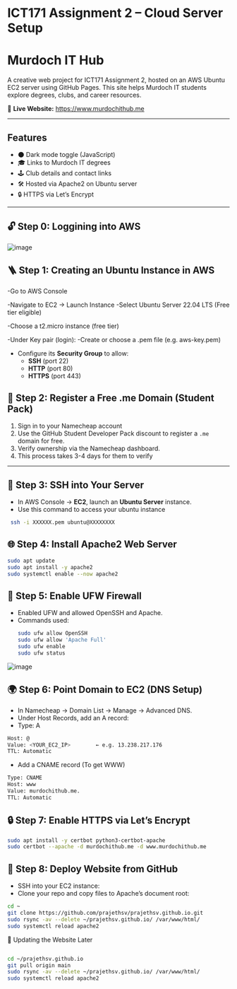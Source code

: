 # ICT171 Assignment 2 – Cloud Server Setup  
# Murdoch IT Hub  

A creative web project for ICT171 Assignment 2, hosted on an AWS Ubuntu EC2 server using GitHub Pages. This site helps Murdoch IT students explore degrees, clubs, and career resources.

🔗 **Live Website:** https://www.murdochithub.me  

---

## Features
- 🌑 Dark mode toggle (JavaScript)  
- 🎓 Links to Murdoch IT degrees  
- 🕹️ Club details and contact links  
- 🛠️ Hosted via Apache2 on Ubuntu server  
- 🔒 HTTPS via Let’s Encrypt  

---
## 🔓 Step 0: Loggining into AWS



![image](https://github.com/user-attachments/assets/0a46fe3f-c23f-4b29-9a1c-5c91453946bc)

## 🪜 Step 1: Creating an Ubuntu Instance in AWS
-Go to AWS Console

-Navigate to EC2 → Launch Instance
-Select Ubuntu Server 22.04 LTS (Free tier eligible)

-Choose a t2.micro instance (free tier)

-Under Key pair (login):
-Create or choose a .pem file (e.g. aws-key.pem)

- Configure its **Security Group** to allow:
  - **SSH** (port 22)  
  - **HTTP** (port 80)  
  - **HTTPS** (port 443)
 
 

## 🔑 Step 2: Register a Free .me Domain (Student Pack)
1. Sign in to your Namecheap account
2. Use the GitHub Student Developer Pack discount to register a `.me` domain for free.  
3. Verify ownership via the Namecheap dashboard.
4. This process takes 3-4 days for them to verify

---





## 🔌 Step 3: SSH into Your Server
- In AWS Console → **EC2**, launch an **Ubuntu Server** instance.
- Use this command to access your ubuntu instance 
 ```bash
  ssh -i XXXXXX.pem ubuntu@XXXXXXXX
```

 





## 🌐 Step 4: Install Apache2 Web Server
```bash
sudo apt update
sudo apt install -y apache2
sudo systemctl enable --now apache2
```





## 🔐 Step 5: Enable UFW Firewall
- Enabled UFW and allowed OpenSSH and Apache.
- Commands used:
  ```bash
  sudo ufw allow OpenSSH
  sudo ufw allow 'Apache Full'
  sudo ufw enable
  sudo ufw status
  ```
![image](https://github.com/user-attachments/assets/bd355fc6-c966-485a-8d28-749fac9bcda4)





## 🌍 Step 6: Point Domain to EC2 (DNS Setup)

- In Namecheap → Domain List → Manage → Advanced DNS.
- Under Host Records, add an A record:
- Type: A

```bash
Host: @  
Value: <YOUR_EC2_IP>        ← e.g. 13.238.217.176  
TTL: Automatic
```

- Add a CNAME record (To get WWW)
  
```bash
Type: CNAME  
Host: www  
Value: murdochithub.me.  
TTL: Automatic
```





## 🔒 Step 7: Enable HTTPS via Let’s Encrypt

```bash
sudo apt install -y certbot python3-certbot-apache
sudo certbot --apache -d murdochithub.me -d www.murdochithub.me
```






## 📁 Step 8: Deploy Website from GitHub

- SSH into your EC2 instance:
- Clone your repo and copy files to Apache’s document root:
```bash
cd ~
git clone https://github.com/prajethsv/prajethsv.github.io.git
sudo rsync -av --delete ~/prajethsv.github.io/ /var/www/html/
sudo systemctl reload apache2
```
🔁 Updating the Website Later
```bash

cd ~/prajethsv.github.io
git pull origin main
sudo rsync -av --delete ~/prajethsv.github.io/ /var/www/html/
sudo systemctl reload apache2
```










